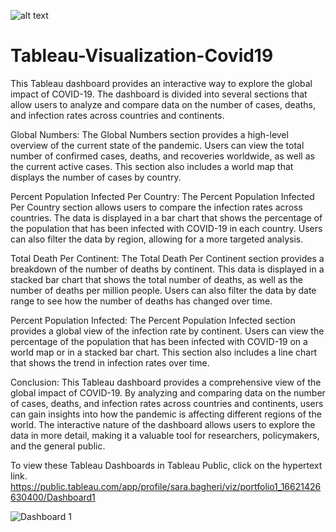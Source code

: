 ![alt text]([https://github.com/SaraBagherii/Tableau-Visualization-Covid19](https://github.com/SaraBagherii/Tableau-Visualization-Covid19))
# Tableau-Visualization-Covid19

This Tableau dashboard provides an interactive way to explore the global impact of COVID-19. The dashboard is divided into several sections that allow users to analyze and compare data on the number of cases, deaths, and infection rates across countries and continents.

Global Numbers:
The Global Numbers section provides a high-level overview of the current state of the pandemic. Users can view the total number of confirmed cases, deaths, and recoveries worldwide, as well as the current active cases. This section also includes a world map that displays the number of cases by country.

Percent Population Infected Per Country:
The Percent Population Infected Per Country section allows users to compare the infection rates across countries. The data is displayed in a bar chart that shows the percentage of the population that has been infected with COVID-19 in each country. Users can also filter the data by region, allowing for a more targeted analysis.

Total Death Per Continent:
The Total Death Per Continent section provides a breakdown of the number of deaths by continent. This data is displayed in a stacked bar chart that shows the total number of deaths, as well as the number of deaths per million people. Users can also filter the data by date range to see how the number of deaths has changed over time.

Percent Population Infected:
The Percent Population Infected section provides a global view of the infection rate by continent. Users can view the percentage of the population that has been infected with COVID-19 on a world map or in a stacked bar chart. This section also includes a line chart that shows the trend in infection rates over time.

Conclusion:
This Tableau dashboard provides a comprehensive view of the global impact of COVID-19. By analyzing and comparing data on the number of cases, deaths, and infection rates across countries and continents, users can gain insights into how the pandemic is affecting different regions of the world. The interactive nature of the dashboard allows users to explore the data in more detail, making it a valuable tool for researchers, policymakers, and the general public.

To view these Tableau Dashboards in Tableau Public, click on the hypertext link.
https://public.tableau.com/app/profile/sara.bagheri/viz/portfolio1_16621426630400/Dashboard1

![Dashboard 1](https://user-images.githubusercontent.com/111043547/219847119-6ee976fd-c424-4c41-bff6-b3d5e01c1c51.png)
